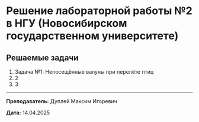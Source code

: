 # Решение лабораторной работы №2 в НГУ (Новосибирском государственном университете)

## Решаемые задачи

1. Задача №1: Непосещённые валуны при перелёте птиц
2. 2
3. 3

---

**Преподаватель:** Дуплей Максим Игоревич

**Дата:** 14.04.2025
